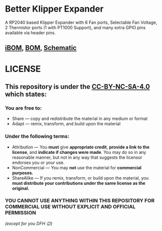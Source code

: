 # Better Klipper Expander
 A RP2040 based Klipper Expander with 6 Fan ports, Selectable Fan Voltage, 2 Thermistor ports (1 with PT1000 Support), and many extra GPIO pins available via header pins.

## [iBOM](https://htmlpreview.github.io/?https://github.com/Fisheiyy/Better-Klipper-Expander/blob/main/ibom.html), [BOM](https://docs.google.com/spreadsheets/d/1mPUtkNYWScB2l85k0YQtJtEaqjWuknqn7hNMz57VFFw), [Schematic](https://github.com/Fisheiyy/FriedSalmon-2040/blob/main/better-klipper-expander.pdf)


# LICENSE
 ## This repository is under the [CC-BY-NC-SA-4.0](https://creativecommons.org/licenses/by-nc-sa/4.0/) which states:
 ### You are free to:
   - Share — copy and redistribute the material in any medium or format
   - Adapt — remix, transform, and build upon the material

 ### Under the following terms:
  - Attribution — You **must** give **appropriate credit**, **provide a link to the license**, and **indicate if changes were made**. You may do so in any reasonable manner, but not in     any way that suggests the licensor endorses you or your use.
  - NonCommercial — You may **not** use the material for **commercial purposes.**
  - ShareAlike — If you remix, transform, or build upon the material, you **must distribute your contributions under the same license as the original.**

 ### **YOU CANNOT USE ANYTHING WITHIN THIS REPOSITORY FOR COMMERCIAL USE WITHOUT EXPLICIT AND OFFICIAL PERMISSION**
 *(except for you DFH :wink:)*